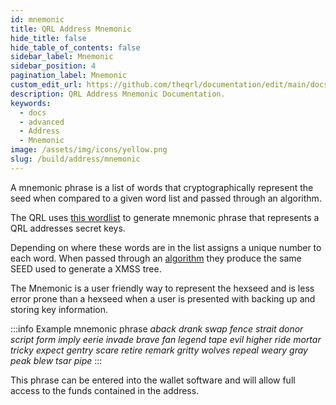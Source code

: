```yaml
---
id: mnemonic
title: QRL Address Mnemonic
hide_title: false
hide_table_of_contents: false
sidebar_label: Mnemonic
sidebar_position: 4
pagination_label: Mnemonic
custom_edit_url: https://github.com/theqrl/documentation/edit/main/docs/Build/Address/mnemonic.md
description: QRL Address Mnemonic Documentation.
keywords:
  - docs
  - advanced
  - Address
  - Mnemonic
image: /assets/img/icons/yellow.png
slug: /build/address/mnemonic
---
```


A mnemonic phrase is a list of words that cryptographically represent the seed when compared to a given word list and passed through an algorithm. 

The QRL uses [this wordlist](https://github.com/theQRL/qrllib/blob/4c63c7e4976ba111e5e405de466f824d8ef1deb8/src/rust_wrapper/qrl/wordlist.rs#L4) to generate mnemonic phrase that represents a QRL addresses secret keys.

Depending on where these words are in the list assigns a unique number to each word. When passed through an [algorithm](https://github.com/theQRL/wallet.js/blob/bcf1587bea0455554e669c775c38faeca6faa1e3/src/utils/mnemonic.js#L2) they produce the same SEED used to generate a XMSS tree. 

The Mnemonic is a user friendly way to represent the hexseed and is less error prone than a hexseed when a user is presented with backing up and storing key information.


:::info Example mnemonic phrase
_aback drank swap fence strait donor script form imply eerie invade brave fan legend tape evil higher ride mortar tricky expect gentry scare retire remark gritty wolves repeal weary gray peak blew tsar pipe_
:::

This phrase can be entered into the wallet software and will allow full access to the funds contained in the address.



